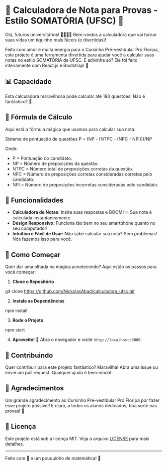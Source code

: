 # 🧮 Calculadora de Nota para Provas - Estilo SOMATÓRIA (UFSC) 🎉

Olá, futuros universitários! 👩‍🎓👨‍🎓 Bem-vindos à calculadora que vai tornar suas vidas um tiquinho mais fáceis (e divertidas)!

Feito com amor e muita energia para o Cursinho Pré-vestibular Pró Floripa, este projeto é uma ferramenta divertida para ajudar você a calcular suas notas no estilo SOMATÓRIA da UFSC. E adivinha só? Ele foi feito inteiramente com React.js e Bootstrap! 🎨

## 📊 Capacidade

Esta calculadora maravilhosa pode calcular até 180 questões! Não é fantástico? 🚀

## 🧠 Fórmula de Cálculo

Aqui está a fórmula mágica que usamos para calcular sua nota:

Sistema de pontuação de questões
P = (NP - (NTPC - (NPC - NPI)))/NP

Onde:
* P = Pontuação do candidato.
* NP = Número de preposições da questão.
* NTPC = Número total de preposições corretas da questão.
* NPC = Número de preposições corretas consideradas corretas pelo candidato.
* NPI = Número de preposições incorretas consideradas pelo candidato.

## 🎡 Funcionalidades

* **Calculadora de Notas:** Insira suas respostas e BOOM! 💥 Sua nota é calculada instantaneamente.
* **Design Responsivo:** Funciona tão bem no seu smartphone quanto no seu computador!
* **Intuitivo e Fácil de Usar:** Não sabe calcular sua nota? Sem problemas! Nós fazemos isso para você.

## 🚀 Como Começar

Quer dar uma olhada na mágica acontecendo? Aqui estão os passos para você começar:

1. **Clone o Repositório**

git clone https://github.com/NickolasAbad/calculadora_ufsc.git

2. **Instale as Dependências**

npm install

3. **Rode o Projeto**

npm start

4. **Aproveite!** 🎉 Abra o navegador e visite `http://localhost:3000`.

## 🌺 Contribuindo

Quer contribuir para este projeto fantástico? Maravilha! Abra uma issue ou envie um pull request. Qualquer ajuda é bem-vinda!

## 🙏 Agradecimentos

Um grande agradecimento ao Cursinho Pré-vestibular Pró Floripa por fazer esse projeto possível! E claro, a todos os alunos dedicados, boa sorte nas provas! 🚀

## 📝 Licença

Este projeto está sob a licença MIT. Veja o arquivo [LICENSE](LICENSE) para mais detalhes.

---

Feito com 💖 e um pouquinho de matemática! 🧮
